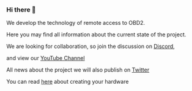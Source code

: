 ### Hi there 👋

We develop the technology of remote access to OBD2. 

Here you may find all information about the current state of the project. 

We are looking for collaboration, so join the discussion on [Discord](https://discord.gg/8k6aeQru6G), 

and view our [YouTube Channel](https://www.youtube.com/channel/UCbyU3MME46U1w419xEdRvTQ/videos)

All news about the project we will also publish on [Twitter](https://twitter.com/Obd2Network)

You can read [here](https://github.com/OBD2Network/OBD2Network/blob/main/create_hw/create_hw.md) about creating your hardware
				   